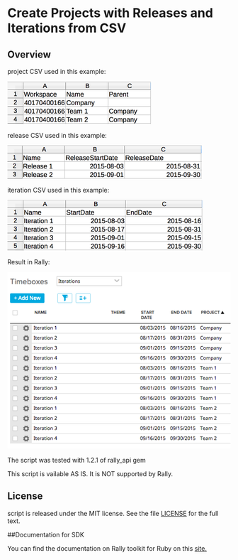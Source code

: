 Create Projects with Releases and Iterations from CSV
=========================

## Overview

project CSV used in this example:

![](pic1.png)

release CSV used in this example:

![](pic5.png)

iteration CSV used in this example:

![](pic6.png)

Result in Rally:

![](pic0.png)


The script was tested with 1.2.1 of rally_api gem

This script is vailable AS IS. It is NOT supported by Rally.

## License

script is released under the MIT license.  See the file [LICENSE](./LICENSE) for the full text.

##Documentation for SDK

You can find the documentation on Rally toolkit for Ruby on this [site.](https://github.com/RallyTools/RallyRestToolkitForRuby)
